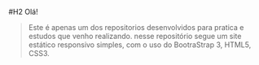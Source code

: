 #H2 Olá!

>Este é apenas um dos repositorios desenvolvidos para pratica e estudos que venho realizando.
nesse repositório segue um site estático responsivo simples, com o uso do BootraStrap 3, HTML5, CSS3. 